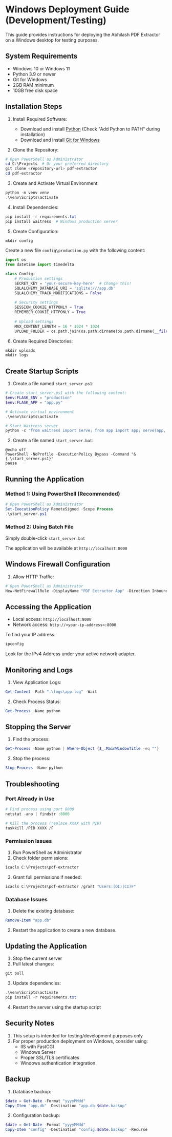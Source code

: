 # Windows Deployment Guide (Development/Testing)

This guide provides instructions for deploying the Abhilash PDF Extractor on a Windows desktop for testing purposes.

## System Requirements

- Windows 10 or Windows 11
- Python 3.9 or newer
- Git for Windows
- 2GB RAM minimum
- 10GB free disk space

## Installation Steps

1. Install Required Software:
   - Download and install [Python](https://www.python.org/downloads/) (Check "Add Python to PATH" during installation)
   - Download and install [Git for Windows](https://gitforwindows.org/)

2. Clone the Repository:
```powershell
# Open PowerShell as Administrator
cd C:\Projects  # Or your preferred directory
git clone <repository-url> pdf-extractor
cd pdf-extractor
```

3. Create and Activate Virtual Environment:
```powershell
python -m venv venv
.\venv\Scripts\activate
```

4. Install Dependencies:
```powershell
pip install -r requirements.txt
pip install waitress  # Windows production server
```

5. Create Configuration:
```powershell
mkdir config
```

Create a new file `config\production.py` with the following content:
```python
import os
from datetime import timedelta

class Config:
    # Production settings
    SECRET_KEY = 'your-secure-key-here'  # Change this!
    SQLALCHEMY_DATABASE_URI = 'sqlite:///app.db'
    SQLALCHEMY_TRACK_MODIFICATIONS = False
    
    # Security settings
    SESSION_COOKIE_HTTPONLY = True
    REMEMBER_COOKIE_HTTPONLY = True
    
    # Upload settings
    MAX_CONTENT_LENGTH = 16 * 1024 * 1024
    UPLOAD_FOLDER = os.path.join(os.path.dirname(os.path.dirname(__file__)), 'uploads')
```

6. Create Required Directories:
```powershell
mkdir uploads
mkdir logs
```

## Create Startup Scripts

1. Create a file named `start_server.ps1`:
```powershell
# Create start_server.ps1 with the following content:
$env:FLASK_ENV = "production"
$env:FLASK_APP = "app.py"

# Activate virtual environment
.\venv\Scripts\activate

# Start Waitress server
python -c "from waitress import serve; from app import app; serve(app, host='0.0.0.0', port=8000, url_scheme='http')"
```

2. Create a file named `start_server.bat`:
```batch
@echo off
PowerShell -NoProfile -ExecutionPolicy Bypass -Command "& {.\start_server.ps1}"
pause
```

## Running the Application

### Method 1: Using PowerShell (Recommended)
```powershell
# Open PowerShell as Administrator
Set-ExecutionPolicy RemoteSigned -Scope Process
.\start_server.ps1
```

### Method 2: Using Batch File
Simply double-click `start_server.bat`

The application will be available at `http://localhost:8000`

## Windows Firewall Configuration

1. Allow HTTP Traffic:
```powershell
# Open PowerShell as Administrator
New-NetFirewallRule -DisplayName "PDF Extractor App" -Direction Inbound -Protocol TCP -LocalPort 8000 -Action Allow
```

## Accessing the Application

- Local access: `http://localhost:8000`
- Network access: `http://<your-ip-address>:8000`

To find your IP address:
```powershell
ipconfig
```

Look for the IPv4 Address under your active network adapter.

## Monitoring and Logs

1. View Application Logs:
```powershell
Get-Content -Path ".\logs\app.log" -Wait
```

2. Check Process Status:
```powershell
Get-Process -Name python
```

## Stopping the Server

1. Find the process:
```powershell
Get-Process -Name python | Where-Object {$_.MainWindowTitle -eq ""}
```

2. Stop the process:
```powershell
Stop-Process -Name python
```

## Troubleshooting

### Port Already in Use
```powershell
# Find process using port 8000
netstat -ano | findstr :8000

# Kill the process (replace XXXX with PID)
taskkill /PID XXXX /F
```

### Permission Issues
1. Run PowerShell as Administrator
2. Check folder permissions:
```powershell
icacls C:\Projects\pdf-extractor
```

3. Grant full permissions if needed:
```powershell
icacls C:\Projects\pdf-extractor /grant "Users:(OI)(CI)F"
```

### Database Issues
1. Delete the existing database:
```powershell
Remove-Item "app.db"
```

2. Restart the application to create a new database.

## Updating the Application

1. Stop the current server
2. Pull latest changes:
```powershell
git pull
```

3. Update dependencies:
```powershell
.\venv\Scripts\activate
pip install -r requirements.txt
```

4. Restart the server using the startup script

## Security Notes

1. This setup is intended for testing/development purposes only
2. For proper production deployment on Windows, consider using:
   - IIS with FastCGI
   - Windows Server
   - Proper SSL/TLS certificates
   - Windows authentication integration

## Backup

1. Database backup:
```powershell
$date = Get-Date -Format "yyyyMMdd"
Copy-Item "app.db" -Destination "app.db.$date.backup"
```

2. Configuration backup:
```powershell
$date = Get-Date -Format "yyyyMMdd"
Copy-Item "config" -Destination "config.$date.backup" -Recurse
``` 